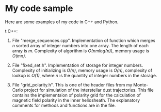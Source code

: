 # My code sample

Here are some examples of my code in C++ and Python. <br />

t
C++: <br />

1. File "merge_sequences.cpp". Implementation of function which merges *n* sorted array of integer numbers into one array. The length of each array is *m*. Complexity of algorithm is *O(nmlog(n))*, memory usage is *O(mn)*. <br />

2. File "fixed_set.h". Implementation of storage for integer numbers. Complexity of initializing is *O(n)*, memory usage is *O(n)*, complexity of lookup is *O(1)*, where *n* is the quantity of integer numbers in the storage. <br />

3. File "grid_polarity.h". This is one of the header files from my Monte-Carlo project for simulation of the interstellar dust trajectories. This file contains the implementaion of polarity grid for the calculation of magnetic field polarity in the inner heliosheath. The explanatory comments for methods and functions are in the file.
